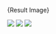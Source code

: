 {Result Image}

![](./interpolationSearch1)
![](./interpolationSearch2)
![](./interpolationSearch3)

